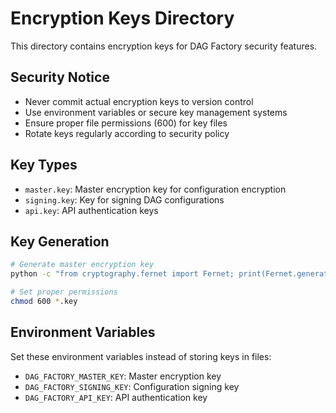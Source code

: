 # Encryption Keys Directory

This directory contains encryption keys for DAG Factory security features.

## Security Notice
- Never commit actual encryption keys to version control
- Use environment variables or secure key management systems
- Ensure proper file permissions (600) for key files
- Rotate keys regularly according to security policy

## Key Types
- `master.key`: Master encryption key for configuration encryption
- `signing.key`: Key for signing DAG configurations
- `api.key`: API authentication keys

## Key Generation
```bash
# Generate master encryption key
python -c "from cryptography.fernet import Fernet; print(Fernet.generate_key().decode())" > master.key

# Set proper permissions
chmod 600 *.key
```

## Environment Variables
Set these environment variables instead of storing keys in files:
- `DAG_FACTORY_MASTER_KEY`: Master encryption key
- `DAG_FACTORY_SIGNING_KEY`: Configuration signing key
- `DAG_FACTORY_API_KEY`: API authentication key
